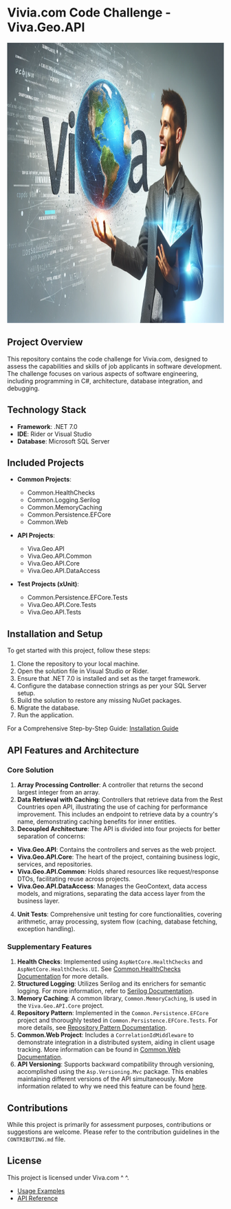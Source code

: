 
# Vivia.com Code Challenge - Viva.Geo.API
<img src="Documentations/Images/viva_geo_api.jpg" alt="hermes.png" width="1100" height="650"/>

## Project Overview

This repository contains the code challenge for Vivia.com, designed to assess the capabilities and skills of job applicants in software development. The challenge focuses on various aspects of software engineering, including programming in C#, architecture, database integration, and debugging.

## Technology Stack

- **Framework**: .NET 7.0
- **IDE**: Rider or Visual Studio 
- **Database**: Microsoft SQL Server

## Included Projects

- **Common Projects**:
    - Common.HealthChecks
    - Common.Logging.Serilog
    - Common.MemoryCaching
    - Common.Persistence.EFCore
    - Common.Web

- **API Projects**:
    - Viva.Geo.API
    - Viva.Geo.API.Common
    - Viva.Geo.API.Core
    - Viva.Geo.API.DataAccess

- **Test Projects (xUnit)**:
    - Common.Persistence.EFCore.Tests
    - Viva.Geo.API.Core.Tests
    - Viva.Geo.API.Tests

## Installation and Setup


To get started with this project, follow these steps:

1. Clone the repository to your local machine.
2. Open the solution file in Visual Studio or Rider.
3. Ensure that .NET 7.0 is installed and set as the target framework.
4. Configure the database connection strings as per your SQL Server setup.
5. Build the solution to restore any missing NuGet packages.
6. Migrate the database.
7. Run the application.

For a Comprehensive Step-by-Step Guide: [Installation Guide](Documentations/Installation_Guide.md)


## API Features and Architecture

### Core Solution

1. **Array Processing Controller**: A controller that returns the second largest integer from an array.
2. **Data Retrieval with Caching**: Controllers that retrieve data from the Rest Countries open API, illustrating the use of caching for performance improvement. This includes an endpoint to retrieve data by a country's name, demonstrating caching benefits for inner entities.
3. **Decoupled Architecture**: The API is divided into four projects for better separation of concerns:
  - **Viva.Geo.API**: Contains the controllers and serves as the web project.
  - **Viva.Geo.API.Core**: The heart of the project, containing business logic, services, and repositories.
  - **Viva.Geo.API.Common**: Holds shared resources like request/response DTOs, facilitating reuse across projects.
  - **Viva.Geo.API.DataAccess**: Manages the GeoContext, data access models, and migrations, separating the data access layer from the business layer.

4. **Unit Tests**: Comprehensive unit testing for core functionalities, covering arithmetic, array processing, system flow (caching, database fetching, exception handling).

### Supplementary Features

1. **Health Checks**: Implemented using `AspNetCore.HealthChecks` and `AspNetCore.HealthChecks.UI`. See [Common.HealthChecks Documentation](Documentations/Common_HealthChecks.md) for more details.
2. **Structured Logging**: Utilizes Serilog and its enrichers for semantic logging. For more information, refer to [Serilog Documentation](Documentations/SerilogDocumentation.md).
3. **Memory Caching**: A common library, `Common.MemoryCaching`, is used in the `Viva.Geo.API.Core` project.
4. **Repository Pattern**: Implemented in the `Common.Persistence.EFCore` project and thoroughly tested in `Common.Persistence.EFCore.Tests`. For more details, see [Repository Pattern Documentation](Documentations/RepositoryPatternDocumentation.md).
5. **Common.Web Project**: Includes a `CorrelationIdMiddleware` to demonstrate integration in a distributed system, aiding in client usage tracking. More information can be found in [Common.Web Documentation](Documentations/Common.WebDocumentation.md).
6. **API Versioning**: Supports backward compatibility through versioning, accomplished using the `Asp.Versioning.Mvc` package. This enables maintaining different versions of the API simultaneously. More information related to why we need this feature can be found [here](Documentations/GeneralNotes/Theory_BackwardsCompatibility.md).

## Contributions

While this project is primarily for assessment purposes, contributions or suggestions are welcome. Please refer to the contribution guidelines in the `CONTRIBUTING.md` file.

## License

This project is licensed under Viva.com ^ ^.


- [Usage Examples](Documentations/UsageExamples.md)
- [API Reference](Documentations/APIReference.md)